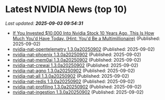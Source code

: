 # Latest NVIDIA News (top 10)
_Last updated: **2025-09-03 09:54:31**_

- [If You Invested $10,000 Into Nvidia Stock 10 Years Ago, This Is How Much You'd Have Today. (Hint: You'd Be a Multimillionaire)](https://biztoc.com/x/80c1b2ff994b2edf) (Published: 2025-09-02)
- [nvidia-nat-opentelemetry 1.3.0a20250902](https://pypi.org/project/nvidia-nat-opentelemetry/1.3.0a20250902/) (Published: 2025-09-02)
- [nvidia-nat-phoenix 1.3.0a20250902](https://pypi.org/project/nvidia-nat-phoenix/1.3.0a20250902/) (Published: 2025-09-02)
- [nvidia-nat-mem0ai 1.3.0a20250902](https://pypi.org/project/nvidia-nat-mem0ai/1.3.0a20250902/) (Published: 2025-09-02)
- [nvidia-nat-crewai 1.3.0a20250902](https://pypi.org/project/nvidia-nat-crewai/1.3.0a20250902/) (Published: 2025-09-02)
- [nvidia-nat-agno 1.3.0a20250902](https://pypi.org/project/nvidia-nat-agno/1.3.0a20250902/) (Published: 2025-09-02)
- [nvidia-nat-all 1.3.0a20250902](https://pypi.org/project/nvidia-nat-all/1.3.0a20250902/) (Published: 2025-09-02)
- [nvidia-nat-redis 1.3.0a20250902](https://pypi.org/project/nvidia-nat-redis/1.3.0a20250902/) (Published: 2025-09-02)
- [nvidia-nat-profiling 1.3.0a20250902](https://pypi.org/project/nvidia-nat-profiling/1.3.0a20250902/) (Published: 2025-09-02)
- [nvidia-nat-ingestion 1.3.0a20250902](https://pypi.org/project/nvidia-nat-ingestion/1.3.0a20250902/) (Published: 2025-09-02)
